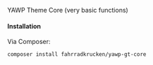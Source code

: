 
YAWP Theme Core (very basic functions)

#### Installation

Via Composer:

```bash
composer install fahrradkrucken/yawp-gt-core
```
